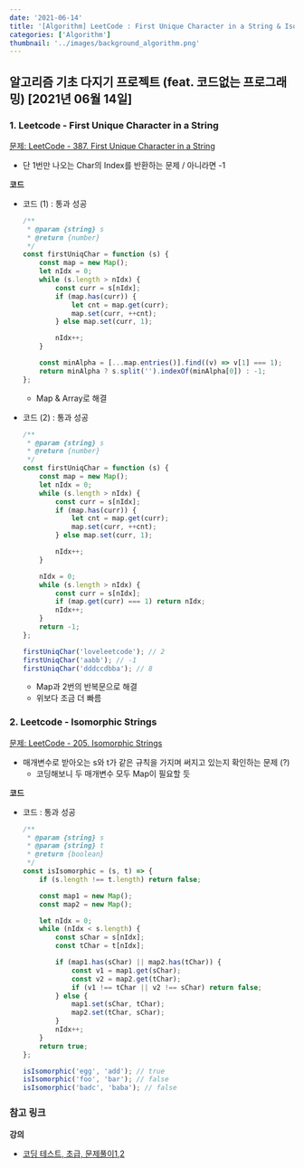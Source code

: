 ```yaml
---
date: '2021-06-14'
title: '[Algorithm] LeetCode : First Unique Character in a String & Isomorphic Strings'
categories: ['Algorithm']
thumbnail: '../images/background_algorithm.png'
---
```


## 알고리즘 기초 다지기 프로젝트 (feat. 코드없는 프로그래밍) [2021년 06월 14일]

### **1.** Leetcode - First Unique Character in a String

[문제: LeetCode - 387. First Unique Character in a String](https://leetcode.com/problems/first-unique-character-in-a-string/)

-   단 1번만 나오는 Char의 Index를 반환하는 문제 / 아니라면 -1

**코드**

-   코드 (1) : 통과 성공

    ```js
    /**
     * @param {string} s
     * @return {number}
     */
    const firstUniqChar = function (s) {
        const map = new Map();
        let nIdx = 0;
        while (s.length > nIdx) {
            const curr = s[nIdx];
            if (map.has(curr)) {
                let cnt = map.get(curr);
                map.set(curr, ++cnt);
            } else map.set(curr, 1);

            nIdx++;
        }

        const minAlpha = [...map.entries()].find((v) => v[1] === 1);
        return minAlpha ? s.split('').indexOf(minAlpha[0]) : -1;
    };
    ```

    -   Map & Array로 해결

-   코드 (2) : 통과 성공

    ```js
    /**
     * @param {string} s
     * @return {number}
     */
    const firstUniqChar = function (s) {
        const map = new Map();
        let nIdx = 0;
        while (s.length > nIdx) {
            const curr = s[nIdx];
            if (map.has(curr)) {
                let cnt = map.get(curr);
                map.set(curr, ++cnt);
            } else map.set(curr, 1);

            nIdx++;
        }

        nIdx = 0;
        while (s.length > nIdx) {
            const curr = s[nIdx];
            if (map.get(curr) === 1) return nIdx;
            nIdx++;
        }
        return -1;
    };

    firstUniqChar('loveleetcode'); // 2
    firstUniqChar('aabb'); // -1
    firstUniqChar('dddccdbba'); // 8
    ```

    -   Map과 2번의 반복문으로 해결
    -   위보다 조금 더 빠름

### **2.** Leetcode - Isomorphic Strings

[문제: LeetCode - 205. Isomorphic Strings](https://leetcode.com/problems/isomorphic-strings/)

-   매개변수로 받아오는 s와 t가 같은 규칙을 가지며 써지고 있는지 확인하는 문제 (?)
    -   코딩해보니 두 매개변수 모두 Map이 필요할 듯

**코드**

-   코드 : 통과 성공

    ```js
    /**
     * @param {string} s
     * @param {string} t
     * @return {boolean}
     */
    const isIsomorphic = (s, t) => {
        if (s.length !== t.length) return false;

        const map1 = new Map();
        const map2 = new Map();

        let nIdx = 0;
        while (nIdx < s.length) {
            const sChar = s[nIdx];
            const tChar = t[nIdx];

            if (map1.has(sChar) || map2.has(tChar)) {
                const v1 = map1.get(sChar);
                const v2 = map2.get(tChar);
                if (v1 !== tChar || v2 !== sChar) return false;
            } else {
                map1.set(sChar, tChar);
                map2.set(tChar, sChar);
            }
            nIdx++;
        }
        return true;
    };

    isIsomorphic('egg', 'add'); // true
    isIsomorphic('foo', 'bar'); // false
    isIsomorphic('badc', 'baba'); // false
    ```

### **참고 링크**

**강의**

-   [코딩 테스트, 초급, 문제풀이1,2](https://youtu.be/Z_-hZm-4WfA)